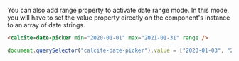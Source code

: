 You can also add range property to activate date range mode. In this mode, you will have to set the value property directly on the component's instance to an array of date strings.

```html
<calcite-date-picker min="2020-01-01" max="2021-01-31" range />
```

```js
document.querySelector("calcite-date-picker").value = ["2020-01-03", "2020-01-05"];
```

